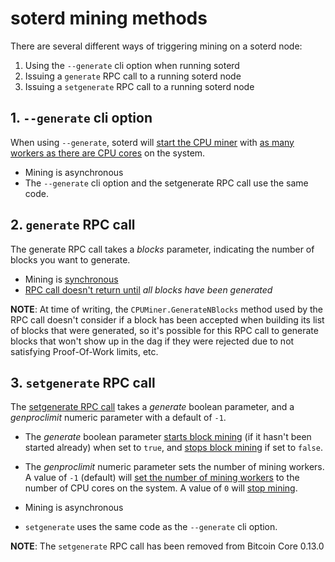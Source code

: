 soterd mining methods
===

There are several different ways of triggering mining on a soterd node:

1. Using the `--generate` cli option when running soterd
2. Issuing a `generate` RPC call to a running soterd node
3. Issuing a `setgenerate` RPC call to a running soterd node


## 1. `--generate` cli option
When using `--generate`, soterd will [start the CPU miner](https://github.com/soteria-dag/soterd/blob/bb8a8e4211b4cd51d48b2c0c1ee3b130666151c6/server.go#L2290) with [as many workers as there are CPU cores](https://github.com/soteria-dag/soterd/blob/bb8a8e4211b4cd51d48b2c0c1ee3b130666151c6/mining/cpuminer/cpuminer.go#L48) on the system.

* Mining is asynchronous
* The `--generate` cli option and the setgenerate RPC call use the same code.


## 2. `generate` RPC call

The generate RPC call takes a _blocks_ parameter, indicating the number of blocks you want to generate.

* Mining is [synchronous](https://github.com/soteria-dag/soterd/blob/bb8a8e4211b4cd51d48b2c0c1ee3b130666151c6/mining/cpuminer/cpuminer.go#L575)
* [RPC call doesn't return until](https://github.com/soteria-dag/soterd/blob/bb8a8e4211b4cd51d48b2c0c1ee3b130666151c6/rpcserver.go#L918) _all blocks have been generated_


**NOTE**: At time of writing, the `CPUMiner.GenerateNBlocks` method used by the RPC call doesn't consider if a block has been accepted when building its list of blocks that were generated, so it's possible for this RPC call to generate blocks that won't show up in the dag if they were rejected due to not satisfying Proof-Of-Work limits, etc.


## 3. `setgenerate` RPC call
The [setgenerate RPC call](json_rpc_api.md#setgenerate) takes a _generate_ boolean parameter, and a _genproclimit_ numeric parameter with a default of `-1`.

* The _generate_ boolean parameter [starts block mining](https://github.com/soteria-dag/soterd/blob/bb8a8e4211b4cd51d48b2c0c1ee3b130666151c6/rpcserver.go#L3473) (if it hasn't been started already) when set to `true`, and [stops block mining](https://github.com/soteria-dag/soterd/blob/bb8a8e4211b4cd51d48b2c0c1ee3b130666151c6/rpcserver.go#L3460) if set to `false`.
* The _genproclimit_ numeric parameter sets the number of mining workers.
A value of `-1` (default) will [set the number of mining workers](https://github.com/soteria-dag/soterd/blob/bb8a8e4211b4cd51d48b2c0c1ee3b130666151c6/mining/cpuminer/cpuminer.go#L518) to the number of CPU cores on the system.
A value of `0` will [stop mining](https://github.com/soteria-dag/soterd/blob/bb8a8e4211b4cd51d48b2c0c1ee3b130666151c6/rpcserver.go#L3456).


* Mining is asynchronous
* `setgenerate` uses the same code as the `--generate` cli option.


**NOTE**: The `setgenerate` RPC call has been removed from Bitcoin Core 0.13.0